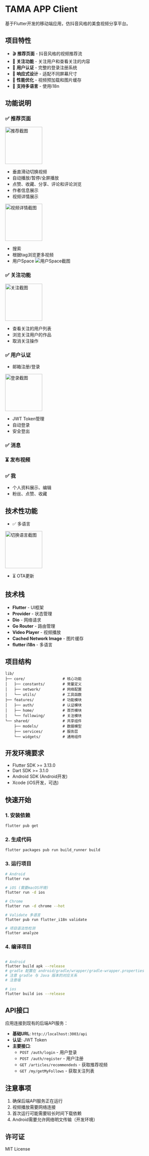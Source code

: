 # TAMA APP Client

基于Flutter开发的移动端应用，仿抖音风格的美食视频分享平台。

## 项目特性
- 🎬 **推荐页面** - 抖音风格的视频推荐流
- 👥 **关注功能** - 关注用户和查看关注的内容  
- 🔐 **用户认证** - 完整的登录注册系统
- 📱 **响应式设计** - 适配不同屏幕尺寸
- 🚀 **性能优化** - 视频预加载和图片缓存
- 🍄 **支持多语言** - 使用i18n

## 功能说明

### ✅ 推荐页面

<img src="https://raw.githubusercontent.com/adisonshadow/tama-app/main/Screenshots/home.png" alt="推荐截图" width="120">

- 垂直滑动切换视频
- 自动播放/暂停/全屏播放
- 点赞、收藏、分享、评论和评论浏览
- 作者信息展示
- 视频详情展示

<img src="https://raw.githubusercontent.com/adisonshadow/tama-app/main/Screenshots/video%20detail.png" alt="视频详情截图" width="120">

- 搜索
- 根据tag浏览更多视频
- 用户Space
![用户Space截图](https://raw.githubusercontent.com/adisonshadow/tama-app/main/Screenshots/user%20space.png=120x)

### ✅ 关注功能

<img src="https://raw.githubusercontent.com/adisonshadow/tama-app/main/Screenshots/followin%20videos.png" alt="关注截图" width="120">

- 查看关注的用户列表
- 浏览关注用户的作品
- 取消关注操作

### ✅ 用户认证
- 邮箱注册/登录

<img src="https://raw.githubusercontent.com/adisonshadow/tama-app/main/Screenshots/auth.png" alt="登录截图" width="120">

- JWT Token管理
- 自动登录
- 安全登出

### ✅ 消息

### ⏳ 发布视频 

### ✅ 我
- 个人资料展示、编辑
- 粉丝、点赞、收藏

## 技术性功能

- ✅ 多语言

<img src="https://raw.githubusercontent.com/adisonshadow/tama-app/main/Screenshots/i18n.png" alt="切换语言截图" width="120">

- ⏳ OTA更新

## 技术栈

- **Flutter** - UI框架
- **Provider** - 状态管理
- **Dio** - 网络请求
- **Go Router** - 路由管理
- **Video Player** - 视频播放
- **Cached Network Image** - 图片缓存
- **flutter i18n** - 多语言

## 项目结构

```
lib/
├── core/                 # 核心功能
│   ├── constants/        # 常量定义
│   ├── network/          # 网络配置
│   └── utils/            # 工具函数
├── features/             # 功能模块
│   ├── auth/             # 认证模块
│   ├── home/             # 首页模块
│   └── following/        # 关注模块
└── shared/               # 共享组件
    ├── models/           # 数据模型
    ├── services/         # 服务层
    └── widgets/          # 通用组件
```

## 开发环境要求

- Flutter SDK >= 3.13.0
- Dart SDK >= 3.1.0
- Android SDK (Android开发)
- Xcode (iOS开发，可选)

## 快速开始

### 1. 安装依赖

```bash
flutter pub get
```

### 2. 生成代码

```bash
flutter packages pub run build_runner build
```

### 3. 运行项目

```bash
# Android
flutter run

# iOS (需要macOS环境)
flutter run -d ios

# Chrome
flutter run -d chrome --hot

# Validate 多语言
flutter pub run flutter_i18n validate

# 项目语法性检测
flutter analyze
```

### 4. 编译项目
```bash

# Android
flutter build apk --release
# gradle 配置在 android/gradle/wrapper/gradle-wrapper.properties
# 注意 gradle 与 Java 版本的对应关系
# 注意墙

# ios
flutter build ios --release

```


## API接口

应用连接到现有的后端API服务：

- **基础URL**: `http://localhost:3003/api`
- **认证**: JWT Token
- **主要接口**:
  - `POST /auth/login` - 用户登录
  - `POST /auth/register` - 用户注册
  - `GET /articles/recommendeds` - 获取推荐视频
  - `GET /my/getMyFollows` - 获取关注列表

## 注意事项

1. 确保后端API服务正在运行
2. 视频播放需要网络连接
3. 首次运行可能需要较长时间下载依赖
4. Android需要允许网络明文传输（开发环境）

## 许可证
MIT License
